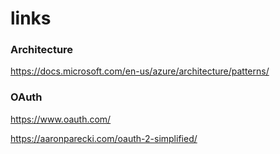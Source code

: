 # links

### Architecture
https://docs.microsoft.com/en-us/azure/architecture/patterns/

### OAuth
https://www.oauth.com/

https://aaronparecki.com/oauth-2-simplified/

